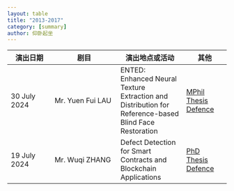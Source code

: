 ```yaml
---
layout: table
title: "2013-2017"
category: [summary]
author: 仰卧起坐
---
```



<div class="table-holder scroll-table">
  <table class="table-primary">
    <thead>
      <tr>
        <th style="width: 20%;" class="active">演出日期</th>
        <th style="width: 30%;">剧目</th>
        <th style="width: 30%;">演出地点或活动</th>
        <th style="width: 20%;">其他</th>
      </tr>
    </thead>
    <tbody>
      <tr>
        <td>30 July 2024</td>
        <td>Mr. Yuen Fui LAU</td>
        <td>ENTED: Enhanced Neural Texture Extraction and Distribution for 
        Reference-based Blind Face Restoration</td>
        <td><a href="/pg/defenses/Summer24/yflauad-30-07-2024.html">MPhil Thesis 
        Defence</a></td>
      </tr>
      <tr>
        <td>19 July 2024</td>
        <td>Mr. Wuqi ZHANG</td>
        <td>Defect Detection for Smart Contracts and Blockchain Applications</td>
        <td><a href="/pg/defenses/Summer24/wzhangcb-19-07-2024.html">PhD Thesis 
        Defence</a></td>
      </tr>
    </tbody>
  </table>
</div>



